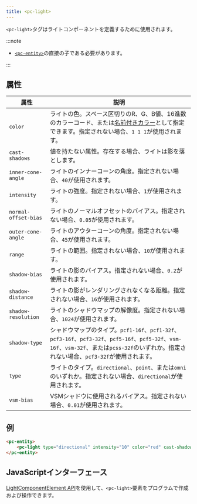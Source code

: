 ```yaml
---
title: <pc-light>
---
```


`<pc-light>`タグはライトコンポーネントを定義するために使用されます。

:::note

* [`<pc-entity>`](../pc-entity)の直接の子である必要があります。

:::

## 属性

<div className="nowrap-first-col">

| 属性 | 説明 |
| --- | --- |
| `color` | ライトの色。スペース区切りのR、G、B値、16進数のカラーコード、または[名前付きカラー](https://github.com/playcanvas/web-components/blob/main/src/colors.ts)として指定できます。指定されない場合、`1 1 1`が使用されます。 |
| `cast-shadows` | 値を持たない属性。存在する場合、ライトは影を落とします。 |
| `inner-cone-angle` | ライトのインナーコーンの角度。指定されない場合、`40`が使用されます。 |
| `intensity` | ライトの強度。指定されない場合、`1`が使用されます。 |
| `normal-offset-bias` | ライトのノーマルオフセットのバイアス。指定されない場合、`0.05`が使用されます。 |
| `outer-cone-angle` | ライトのアウターコーンの角度。指定されない場合、`45`が使用されます。 |
| `range` | ライトの範囲。指定されない場合、`10`が使用されます。 |
| `shadow-bias` | ライトの影のバイアス。指定されない場合、`0.2`が使用されます。 |
| `shadow-distance` | ライトの影がレンダリングされなくなる距離。指定されない場合、`16`が使用されます。 |
| `shadow-resolution` | ライトのシャドウマップの解像度。指定されない場合、`1024`が使用されます。 |
| `shadow-type` | シャドウマップのタイプ。`pcf1-16f`、`pcf1-32f`、`pcf3-16f`、`pcf3-32f`、`pcf5-16f`、`pcf5-32f`、`vsm-16f`、`vsm-32f`、または`pcss-32f`のいずれか。指定されない場合、`pcf3-32f`が使用されます。 |
| `type` | ライトのタイプ。`directional`、`point`、または`omni`のいずれか。指定されない場合、`directional`が使用されます。 |
| `vsm-bias` | VSMシャドウに使用されるバイアス。指定されない場合、`0.01`が使用されます。 |

</div>

## 例

```html
<pc-entity>
    <pc-light type="directional" intensity="10" color="red" cast-shadows></pc-light>
</pc-entity>
```

## JavaScriptインターフェース

[LightComponentElement API](https://api.playcanvas.com/web-components/classes/LightComponentElement.html)を使用して、`<pc-light>`要素をプログラムで作成および操作できます。
